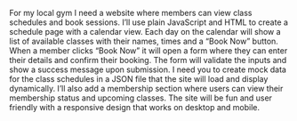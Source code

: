 For my local gym I need a website where members can view class schedules and book sessions. I’ll use plain JavaScript and HTML to create a schedule page with a calendar view. Each day on the calendar will show a list of available classes with their names, times and a “Book Now” button. When a member clicks “Book Now” it will open a form where they can enter their details and confirm their booking. The form will validate the inputs and show a success message upon submission. I need you to create mock data for the class schedules in a JSON file that the site will load and display dynamically. I’ll also add a membership section where users can view their membership status and upcoming classes. The site will be fun and user friendly with a responsive design that works on desktop and mobile.